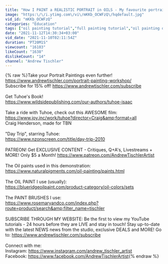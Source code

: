```yaml
---
title: "How I PAINT a REALISTIC PORTRAIT in OILS - My favourite portrait yet!"
image: "https:\/\/i.ytimg.com\/vi\/mKKb_OCWFzQ\/hqdefault.jpg"
vid_id: "mKKb_OCWFzQ"
categories: "Education"
tags: ["oil painting tutorial","full painting tutorial","oil painting demonstration"]
date: "2021-11-12T14:30:34+03:00"
vid_date: "2021-11-10T02:11:54Z"
duration: "PT20M1S"
viewcount: "16103"
likeCount: "1638"
dislikeCount: "14"
channel: "Andrew Tischler"
---
```

{% raw %}Take your Portrait Paintings even further! <br /><a rel="nofollow" target="blank" href="https://www.andrewtischler.com/portrait-painting-workshop/">https://www.andrewtischler.com/portrait-painting-workshop/</a><br />Subscribe for 15% off! <a rel="nofollow" target="blank" href="https://www.andrewtischler.com/subscribe">https://www.andrewtischler.com/subscribe</a><br /><br />Get Tuhoe's Book!<br /><a rel="nofollow" target="blank" href="https://www.wildsidepublishing.com/our-authors/tuhoe-isaac">https://www.wildsidepublishing.com/our-authors/tuhoe-isaac</a><br /><br />Take a ride with Tuhoe, check out this AWESOME film:<br /><a rel="nofollow" target="blank" href="https://www.joy.inc/work/tuhoe?director=Craig&amp;format=all">https://www.joy.inc/work/tuhoe?director=Craig&amp;format=all</a><br />Craig Henderson, made for TBN<br /><br />&quot;Day Trip&quot;, starring Tuhoe:<br /><a rel="nofollow" target="blank" href="https://www.nzonscreen.com/title/day-trip-2010">https://www.nzonscreen.com/title/day-trip-2010</a><br /><br />PATREON! Get EXCLUSIVE CONTENT - Critiques, Q+A's, Livestreams + MORE! Only $5 a Month! <a rel="nofollow" target="blank" href="https://www.patreon.com/AndrewTischlerArtist">https://www.patreon.com/AndrewTischlerArtist</a><br /><br />The Oil paints used in this demonstration:<br /><a rel="nofollow" target="blank" href="https://www.naturalpigments.com/oil-painting/paints.html">https://www.naturalpigments.com/oil-painting/paints.html</a><br /><br />The OIL PAINT I use (usually):<br /><a rel="nofollow" target="blank" href="https://blueridgeoilpaint.com/product-category/oil-colors/sets">https://blueridgeoilpaint.com/product-category/oil-colors/sets</a><br /><br />The PAINT BRUSHES I use:<br /><a rel="nofollow" target="blank" href="https://www.rosemaryandco.com/index.php?route=product/search&amp;filter_name=tischler">https://www.rosemaryandco.com/index.php?route=product/search&amp;filter_name=tischler</a><br /><br />SUBSCRIBE THROUGH MY WEBSITE: Be the first to view my YouTube tutorials - 24 hours before they are LIVE and stay in touch! Stay up-to-date with the latest NEWS news from the studio, exclusive DEALS and MORE! Go to: <a rel="nofollow" target="blank" href="https://www.andrewtischler.com/subscribe">https://www.andrewtischler.com/subscribe</a><br /><br />Connect with me:<br />Instagram: <a rel="nofollow" target="blank" href="https://www.instagram.com/andrew_tischler_artist">https://www.instagram.com/andrew_tischler_artist</a><br />Facebook: <a rel="nofollow" target="blank" href="https://www.facebook.com/AndrewTischlerArtist">https://www.facebook.com/AndrewTischlerArtist</a>{% endraw %}
